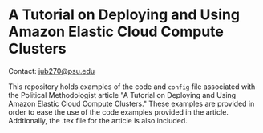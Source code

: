 A Tutorial on Deploying and Using Amazon Elastic Cloud Compute Clusters
===========================

Contact: jub270@psu.edu

This repository holds examples of the code and `config` file associated
with the Political Methodologist article "A Tutorial on Deploying and Using
Amazon Elastic Cloud Compute Clusters." These examples are provided in order
to ease the use of the code examples provided in the article. Addtionally,
the .tex file for the article is also included. 
